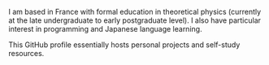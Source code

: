 I am based in France with formal education in theoretical physics (currently at the late undergraduate to early postgraduate level). I also have particular interest in programming and Japanese language learning.

This GitHub profile essentially hosts personal projects and self-study resources.
